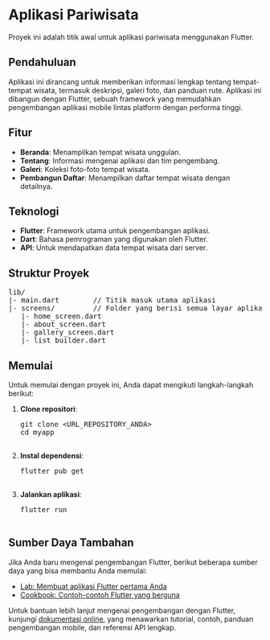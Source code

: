 <!DOCTYPE html>
<html lang="en">
<head>
    <meta charset="UTF-8">
    <meta name="viewport" content="width=device-width, initial-scale=1.0">
</head>
<body>

<h1>Aplikasi Pariwisata</h1>

<p>Proyek ini adalah titik awal untuk aplikasi pariwisata menggunakan Flutter.</p>

<h2>Pendahuluan</h2>
<p>Aplikasi ini dirancang untuk memberikan informasi lengkap tentang tempat-tempat wisata, termasuk deskripsi, galeri foto, dan panduan rute. Aplikasi ini dibangun dengan Flutter, sebuah framework yang memudahkan pengembangan aplikasi mobile lintas platform dengan performa tinggi.</p>

<h2>Fitur</h2>
<ul>
    <li><strong>Beranda</strong>: Menampilkan tempat wisata unggulan.</li>
    <li><strong>Tentang</strong>: Informasi mengenai aplikasi dan tim pengembang.</li>
    <li><strong>Galeri</strong>: Koleksi foto-foto tempat wisata.</li>
    <li><strong>Pembangun Daftar</strong>: Menampilkan daftar tempat wisata dengan detailnya.</li>
</ul>

<h2>Teknologi</h2>
<ul>
    <li><strong>Flutter</strong>: Framework utama untuk pengembangan aplikasi.</li>
    <li><strong>Dart</strong>: Bahasa pemrograman yang digunakan oleh Flutter.</li>
    <li><strong>API</strong>: Untuk mendapatkan data tempat wisata dari server.</li>
</ul>

<h2>Struktur Proyek</h2>
<pre>
lib/
|- main.dart        // Titik masuk utama aplikasi
|- screens/         // Folder yang berisi semua layar aplikasi
   |- home_screen.dart
   |- about_screen.dart
   |- gallery_screen.dart
   |- list_builder.dart
</pre>

<h2>Memulai</h2>
<p>Untuk memulai dengan proyek ini, Anda dapat mengikuti langkah-langkah berikut:</p>
<ol>
    <li><strong>Clone repositori</strong>:
        <pre>
git clone &lt;URL_REPOSITORY_ANDA&gt;
cd myapp
        </pre>
    </li>
    <li><strong>Instal dependensi</strong>:
        <pre>
flutter pub get
        </pre>
    </li>
    <li><strong>Jalankan aplikasi</strong>:
        <pre>
flutter run
        </pre>
    </li>
</ol>

<h2>Sumber Daya Tambahan</h2>
<p>Jika Anda baru mengenal pengembangan Flutter, berikut beberapa sumber daya yang bisa membantu Anda memulai:</p>
<ul>
    <li><a href="https://docs.flutter.dev/get-started/codelab">Lab: Membuat aplikasi Flutter pertama Anda</a></li>
    <li><a href="https://docs.flutter.dev/cookbook">Cookbook: Contoh-contoh Flutter yang berguna</a></li>
</ul>
<p>Untuk bantuan lebih lanjut mengenai pengembangan dengan Flutter, kunjungi <a href="https://docs.flutter.dev/">dokumentasi online</a>, yang menawarkan tutorial, contoh, panduan pengembangan mobile, dan referensi API lengkap.</p>

</body>
</html>
